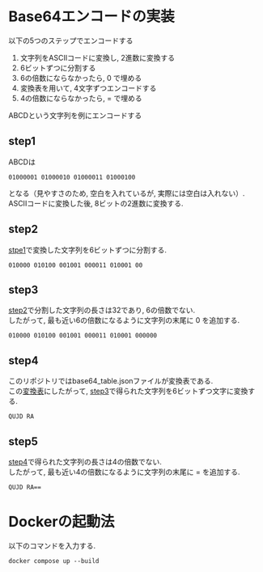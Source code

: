 # Base64エンコードの実装

以下の5つのステップでエンコードする
1. 文字列をASCIIコードに変換し, 2進数に変換する
2. 6ビットずつに分割する
3. 6の倍数にならなかったら, 0 で埋める
4. 変換表を用いて, 4文字ずつエンコードする
5. 4の倍数にならなかったら, = で埋める

ABCDという文字列を例にエンコードする
## step1
ABCDは
```
01000001 01000010 01000011 01000100
```
となる（見やすさのため, 空白を入れているが, 実際には空白は入れない）.
ASCIIコードに変換した後, 8ビットの2進数に変換する.

## step2
[stpe1](#step1)で変換した文字列を6ビットずつに分割する.
```
010000 010100 001001 000011 010001 00
```

## step3
[step2](#step2)で分割した文字列の長さは32であり, 6の倍数でない. 
<br>
したがって, 最も近い6の倍数になるように文字列の末尾に 
0 を追加する.
```
010000 010100 001001 000011 010001 000000
```

## step4
このリポジトリではbase64_table.jsonファイルが変換表である. <br>
この[変換表](https://ja.wikipedia.org/wiki/Base64#変換形式)にしたがって, [step3](#step3)で得られた文字列を6ビットずつ文字に変換する.
```
QUJD RA
```

## step5
[step4](#step4)で得られた文字列の長さは4の倍数でない. <br>
したがって, 最も近い4の倍数になるように文字列の末尾に = を追加する.
```
QUJD RA==
```


# Dockerの起動法
以下のコマンドを入力する.
```
docker compose up --build
```
